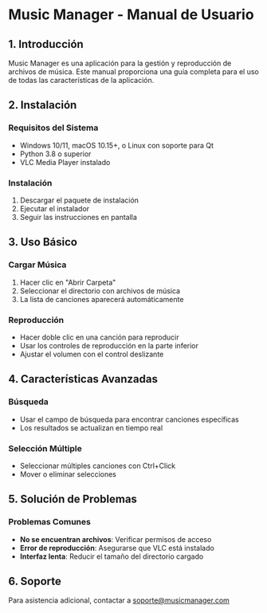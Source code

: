# Music Manager - Manual de Usuario

## 1. Introducción
Music Manager es una aplicación para la gestión y reproducción de archivos de música. Este manual proporciona una guía completa para el uso de todas las características de la aplicación.

## 2. Instalación
### Requisitos del Sistema
- Windows 10/11, macOS 10.15+, o Linux con soporte para Qt
- Python 3.8 o superior
- VLC Media Player instalado

### Instalación
1. Descargar el paquete de instalación
2. Ejecutar el instalador
3. Seguir las instrucciones en pantalla

## 3. Uso Básico
### Cargar Música
1. Hacer clic en "Abrir Carpeta"
2. Seleccionar el directorio con archivos de música
3. La lista de canciones aparecerá automáticamente

### Reproducción
- Hacer doble clic en una canción para reproducir
- Usar los controles de reproducción en la parte inferior
- Ajustar el volumen con el control deslizante

## 4. Características Avanzadas
### Búsqueda
- Usar el campo de búsqueda para encontrar canciones específicas
- Los resultados se actualizan en tiempo real

### Selección Múltiple
- Seleccionar múltiples canciones con Ctrl+Click
- Mover o eliminar selecciones

## 5. Solución de Problemas
### Problemas Comunes
- **No se encuentran archivos**: Verificar permisos de acceso
- **Error de reproducción**: Asegurarse que VLC está instalado
- **Interfaz lenta**: Reducir el tamaño del directorio cargado

## 6. Soporte
Para asistencia adicional, contactar a soporte@musicmanager.com